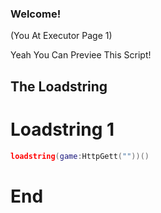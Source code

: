 ### Welcome!
(You At Executor Page 1)

Yeah You Can Previee This Script!

## The Loadstring

# Loadstring 1
```lua
loadstring(game:HttpGett(""))()
```

# End
